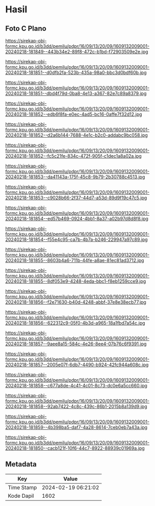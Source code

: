 # Hasil

## Foto C Plano

https://sirekap-obj-formc.kpu.go.id/b3dd/pemilu/pdpr/16/09/13/20/09/1609132009001-20240218-181849--443b34e2-89f8-472c-b1bd-f72903509e2e.jpg

https://sirekap-obj-formc.kpu.go.id/b3dd/pemilu/pdpr/16/09/13/20/09/1609132009001-20240218-181851--d0dfb2fa-523b-435a-98a0-bbc3d0bdf60b.jpg

https://sirekap-obj-formc.kpu.go.id/b3dd/pemilu/pdpr/16/09/13/20/09/1609132009001-20240218-181851--dbd4f79d-0ba8-4e13-a367-82e7c89a8379.jpg

https://sirekap-obj-formc.kpu.go.id/b3dd/pemilu/pdpr/16/09/13/20/09/1609132009001-20240218-181852--edb6f8fa-e0ec-4ad5-bc16-0affe7f32d12.jpg

https://sirekap-obj-formc.kpu.go.id/b3dd/pemilu/pdpr/16/09/13/20/09/1609132009001-20240218-181852--d2a6b144-7688-4e1c-b2c0-addabc9bc058.jpg

https://sirekap-obj-formc.kpu.go.id/b3dd/pemilu/pdpr/16/09/13/20/09/1609132009001-20240218-181852--fc5c21fe-834c-472f-905f-c1dec1a8a02a.jpg

https://sirekap-obj-formc.kpu.go.id/b3dd/pemilu/pdpr/16/09/13/20/09/1609132009001-20240218-181853--da41143a-175f-45c8-9b79-2b30788c4513.jpg

https://sirekap-obj-formc.kpu.go.id/b3dd/pemilu/pdpr/16/09/13/20/09/1609132009001-20240218-181853--c9028b66-2f37-44d7-a53d-89d9f19c47c5.jpg

https://sirekap-obj-formc.kpu.go.id/b3dd/pemilu/pdpr/16/09/13/20/09/1609132009001-20240218-181854--ed57b469-0924-4bb1-8a37-a02b97d8d8f8.jpg

https://sirekap-obj-formc.kpu.go.id/b3dd/pemilu/pdpr/16/09/13/20/09/1609132009001-20240218-181854--f55e4c95-ca7b-4b7a-b246-229947a97c89.jpg

https://sirekap-obj-formc.kpu.go.id/b3dd/pemilu/pdpr/16/09/13/20/09/1609132009001-20240218-181855--8603b4a6-711b-44fe-a8ae-81ec81ad3712.jpg

https://sirekap-obj-formc.kpu.go.id/b3dd/pemilu/pdpr/16/09/13/20/09/1609132009001-20240218-181855--8df053e9-4248-4eda-bbc1-f8eb1259cce9.jpg

https://sirekap-obj-formc.kpu.go.id/b3dd/pemilu/pdpr/16/09/13/20/09/1609132009001-20240218-181856--f2e71630-b40d-4248-abbf-37e8e38ecb77.jpg

https://sirekap-obj-formc.kpu.go.id/b3dd/pemilu/pdpr/16/09/13/20/09/1609132009001-20240218-181856--622312c9-05f0-4b3d-a965-18a1fbd7a54c.jpg

https://sirekap-obj-formc.kpu.go.id/b3dd/pemilu/pdpr/16/09/13/20/09/1609132009001-20240218-181857--9aee8a15-584c-4e26-8ee4-07b76c6f9391.jpg

https://sirekap-obj-formc.kpu.go.id/b3dd/pemilu/pdpr/16/09/13/20/09/1609132009001-20240218-181857--2005e07f-6db7-4490-b924-42fc944a608c.jpg

https://sirekap-obj-formc.kpu.go.id/b3dd/pemilu/pdpr/16/09/13/20/09/1609132009001-20240218-181858--c677a8de-4c41-4c01-8c73-dc0e6a5cc660.jpg

https://sirekap-obj-formc.kpu.go.id/b3dd/pemilu/pdpr/16/09/13/20/09/1609132009001-20240218-181858--92ab7422-4c8c-439c-86b1-2015b8a139d9.jpg

https://sirekap-obj-formc.kpu.go.id/b3dd/pemilu/pdpr/16/09/13/20/09/1609132009001-20240218-181859--4b398ba5-daf7-4a28-8614-7ceb0eb7a43a.jpg

https://sirekap-obj-formc.kpu.go.id/b3dd/pemilu/pdpr/16/09/13/20/09/1609132009001-20240218-181850--cacb121f-10f6-44c7-8922-88939c01969a.jpg


## Metadata

| Key        | Value               |
| ---------- | ------------------- |
| Time Stamp | 2024-02-19 06:21:02 |
| Kode Dapil | 1602                |



